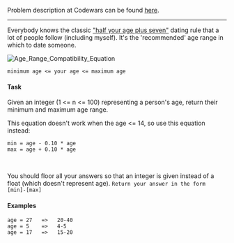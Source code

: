 Problem description at Codewars can be found
[here](https://www.codewars.com/kata/5803956ddb07c5c74200144e/train/python).

-------------

Everybody knows the classic ["half your age plus
seven"](https://en.wikipedia.org/wiki/Age_disparity_in_sexual_relationships#The_.22half-your-age-plus-seven.22_rule)
dating rule that a lot of people follow (including myself). It's the 'recommended' age range in
which to date someone.

![Age_Range_Compatibility_Equation](images/Age_Range_Compatibility_Equation.jpg)
<br>

`minimum age <= your age <= maximum age`

#### Task
Given an integer (1 <= n <= 100) representing a person's age, return their minimum and maximum age
range.
<br>

This equation doesn't work when the age <= 14, so use this equation instead:
```
min = age - 0.10 * age
max = age + 0.10 * age
```
<br>

You should floor all your answers so that an integer is given instead of a float (which doesn't
represent age). `Return your answer in the form [min]-[max]`

#### Examples
```
age = 27   =>   20-40
age = 5    =>   4-5
age = 17   =>   15-20
```
